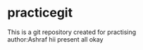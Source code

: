 # practicegit
This is a git repository created for practising
<br>
author:Ashraf
hii 
present all okay